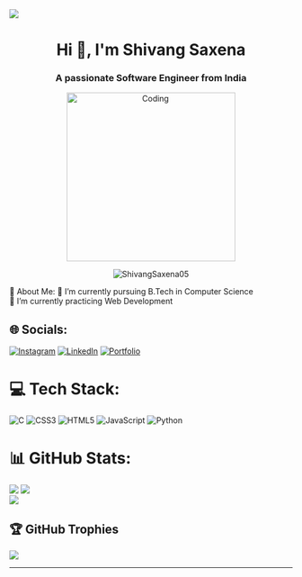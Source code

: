 <img src="https://i.postimg.cc/YSKGNLht/Minimal-Technology-on-A-Dark-Blue-Background-banner-landscape.gif">
<h1 align="center">Hi 👋, I'm Shivang Saxena</h1>
<h3 align="center">A passionate Software Engineer from India</h3>
<p align="center"><img alt="Coding" width="300" src="https://blogger.googleusercontent.com/img/b/R29vZ2xl/AVvXsEj0b0LvdNF4VEzRPiX-g0YTU29bYXuLnjXvEJynYW54u3vQdEYV5hUjFob1kIQZ_-O_DbZTDwDdonrkftLNyOZBUqHYgbYn7eyz4ERZOnD9Qg1yfhlPiy6Iisb9t-VwpcVrTiYa-_WoRpnspB6lUz_lnoLawbgCFCh0VzviCYr26oYNCSvVsJojLhx-Di8/s320/68747470733a2f2f6d69726f2e6d656469756d2e636f6d2f6d61782f313336302f302a37513379765349765f7430696f4a2d5a2e676966.gif"/></p>

<p align="center"> <img src="https://komarev.com/ghpvc/?username=ShivangSaxena05&label=Profile%20views&color=0e75b6&style=flat" alt="ShivangSaxena05" /> </p>
💫 About Me:
🔭  I’m currently pursuing B.Tech in Computer  Science<br>🌱 I’m currently practicing Web Development<br>


## 🌐 Socials:
[![Instagram](https://img.shields.io/badge/Instagram-%23E4405F.svg?logo=Instagram&logoColor=white)](https://instagram.com/vanshsaxena28) [![LinkedIn](https://img.shields.io/badge/LinkedIn-%230077B5.svg?logo=linkedin&logoColor=white)](https://www.linkedin.com/in/shivang-saxena-699974267?utm_source=share&utm_campaign=share_via&utm_content=profile&utm_medium=android_app) [![Portfolio](https://img.shields.io/badge/Portfolio-8A2BE2)](https://ShivangSaxena05.github.io)

# 💻 Tech Stack:
![C](https://img.shields.io/badge/c-%2300599C.svg?style=for-the-badge&logo=c&logoColor=white) ![CSS3](https://img.shields.io/badge/css3-%231572B6.svg?style=for-the-badge&logo=css3&logoColor=white) ![HTML5](https://img.shields.io/badge/html5-%23E34F26.svg?style=for-the-badge&logo=html5&logoColor=white) ![JavaScript](https://img.shields.io/badge/javascript-%23323330.svg?style=for-the-badge&logo=javascript&logoColor=%23F7DF1E) ![Python](https://img.shields.io/badge/python-3670A0?style=for-the-badge&logo=python&logoColor=ffdd54)
# 📊 GitHub Stats:
![](https://github-readme-stats.vercel.app/api?username=ShivangSaxena05&theme=radical&hide_border=false&include_all_commits=false&count_private=true)
![](https://github-readme-streak-stats.herokuapp.com/?user=ShivangSaxena05&theme=radical&hide_border=false)<br/>
![](https://github-readme-stats.vercel.app/api/top-langs/?username=ShivangSaxena05&theme=radical&hide_border=false&include_all_commits=false&count_private=true&layout=compact)

## 🏆 GitHub Trophies
![](https://github-profile-trophy.vercel.app/?username=ShivangSaxena05&theme=radical&no-frame=false&no-bg=true&margin-w=4)


---
